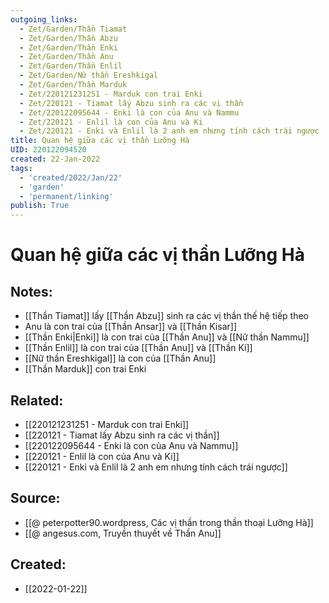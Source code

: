 ```yaml
---
outgoing_links:
  - Zet/Garden/Thần Tiamat
  - Zet/Garden/Thần Abzu
  - Zet/Garden/Thần Enki
  - Zet/Garden/Thần Anu
  - Zet/Garden/Thần Enlil
  - Zet/Garden/Nữ thần Ereshkigal
  - Zet/Garden/Thần Marduk
  - Zet/220121231251 - Marduk con trai Enki
  - Zet/220121 - Tiamat lấy Abzu sinh ra các vị thần
  - Zet/220122095644 - Enki là con của Anu và Nammu
  - Zet/220121 - Enlil là con của Anu và Ki
  - Zet/220121 - Enki và Enlil là 2 anh em nhưng tính cách trái ngược
title: Quan hệ giữa các vị thần Lưỡng Hà
UID: 220122094520
created: 22-Jan-2022
tags:
  - 'created/2022/Jan/22'
  - 'garden'
  - 'permanent/linking'
publish: True
---
```

# Quan hệ giữa các vị thần Lưỡng Hà
## Notes:
- [[Thần Tiamat]] lấy [[Thần Abzu]] sinh ra các vị thần thế hệ tiếp theo
- Anu là con trai của [[Thần Ansar]] và [[Thần Kisar]]
- [[Thần Enki|Enki]] là con trai của [[Thần Anu]] và [[Nữ thần Nammu]]
- [[Thần Enlil]] là con trai của [[Thần Anu]] và [[Thần Ki]]
- [[Nữ thần Ereshkigal]] là con của [[Thần Anu]]
- [[Thần Marduk]] con trai Enki

## Related:
- [[220121231251 - Marduk con trai Enki]]
- [[220121 - Tiamat lấy Abzu sinh ra các vị thần]]
- [[220122095644 - Enki là con của Anu và Nammu]]
- [[220121 - Enlil là con của Anu và Ki]]
- [[220121 - Enki và Enlil là 2 anh em nhưng tính cách trái ngược]]

## Source:
- [[@ peterpotter90.wordpress, Các vị thần trong thần thoại Lưỡng Hà]]
- [[@ angesus.com, Truyền thuyết về Thần Anu]]

## Created:
- [[2022-01-22]]
